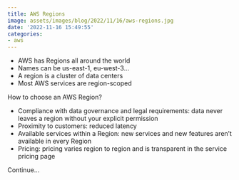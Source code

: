 ```yaml
---
title: AWS Regions
image: assets/images/blog/2022/11/16/aws-regions.jpg
date: '2022-11-16 15:49:55'
categories:
- aws
---
```


* AWS has Regions all around the world 
* Names can be us-east-1, eu-west-3… 
* A region is a cluster of data centers 
* Most AWS services are region-scoped

How to choose an AWS Region?
* Compliance with data governance and legal
requirements: data never leaves a region without
your explicit permission
* Proximity to customers: reduced latency
* Available services within a Region: new services
and new features aren’t available in every Region
* Pricing: pricing varies region to region and is
transparent in the service pricing page

Continue...
